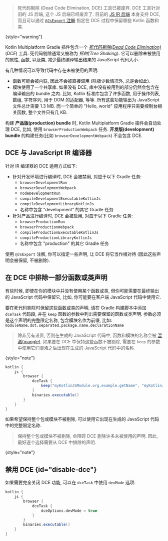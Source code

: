 [//]: # (title: JavaScript 死代码剔除工具)

> 死代码剔除 (Dead Code Elimination, DCE) 工具已被废弃. DCE 工具针对旧的 JS 后端, 这个 JS 后端已经废弃了.
> 目前的 [JS IR 后端](#dce-and-javascript-ir-compiler) 本身支持 DCE,
> 而且可以通过 [`@JsExport` 注解](https://kotlinlang.org/api/latest/jvm/stdlib/kotlin.js/-js-export/)
> 指定在 DCE 过程中保留哪些 Kotlin 函数和类.
>
{style="warning"}

Kotlin Multiplatform Gradle 插件包含一个 _[死代码剔除(Dead Code Elimination)](https://wikipedia.org/wiki/Dead_code_elimination)_ (_DCE_) 工具.
死代码剔除通常又被称为 _摇树(Tree Shaking)_.
它可以删除未被使用的属性, 函数, 以及类, 减少最终编译输出结果的 JavaScript 代码大小.

有几种情况可以导致代码中存在未被使用的声明:

* 函数可能会被内联, 因此不会被直接调用 (除极少数情况外, 总是会如此).
* 模块使用了一个共享库. 如果没有 DCE, 库中没有被用到的部分仍然会包含在编译输出的 bundle 之内.
  比如, Kotlin 标准库包含了许多函数, 用于操作列表, 数组, 字符序列, 用于 DOM 的适配器, 等等.
  所有这些功能输出为 JavaScript 文件总计需要 1.3 MB.
  而一个简单的 "Hello, world" 应用程序只需要控制台相关函数, 整个文件只有几 KB.

构建 **产品版(production) bundle** 时, Kotlin Multiplatform Gradle 插件会自动处理 DCE,
比如, 使用 `browserProductionWebpack` 任务.
**开发版(development) bundle** 的构建任务(比如 `browserDevelopmentWebpack`) 不会包含 DCE.

## DCE 与 JavaScript IR 编译器

针对 IR 编译器的 DCE 适用方式如下:

* 针对开发环境进行编译时, DCE 会被禁用, 对应于以下 Gradle 任务:
  * `browserDevelopmentRun`
  * `browserDevelopmentWebpack`
  * `nodeDevelopmentRun`
  * `compileDevelopmentExecutableKotlinJs`
  * `compileDevelopmentLibraryKotlinJs`
  * 名称中包含 "development" 的其它 Gradle 任务
* 针对产品进行编译时, DCE 会被启用, 对应于以下 Gradle 任务:
  * `browserProductionRun`
  * `browserProductionWebpack`
  * `compileProductionExecutableKotlinJs`
  * `compileProductionLibraryKotlinJs`
  *  名称中包含 "production" 的其它 Gradle 任务

使用 `@JsExport` 注解, 你可以指定一些声明, 让 DCE 将它当作根对待 (因此这些声明会被保留, 不被删除).

## 在 DCE 中排除一部分函数或类声明

有些时候, 即使在你的模块中并没有使用某个函数或类, 但你可能需要在最终输出的 JavaScript 代码中保留它,
比如, 你可能要在客户端 JavaScript 代码中使用它.

要在死代码剔除时保留这些函数或类的声明, 请在 Gradle 构建脚本中添加 `dceTask` 代码段,
并在 `keep` 函数的参数中列出需要保留的函数或类声明.
参数必须是这个声明的完整限定名称, 包含模块名作为前缀, 比如: `moduleName.dot.separated.package.name.declarationName`

> 除非另有设置, 否则在生成的 JavaScript 代码中,
> 函数和模块的名称会被 [混淆(mangle)](js-to-kotlin-interop.md#jsname-annotation).
> 如果要在 DCE 中保持这些函数不被剔除,
> 需要在 `keep` 的参数中使用它们混淆之后出现在生成的 JavaScript 代码中的名称.
>
{style="note"}

```groovy
kotlin {
    js {
        browser {
            dceTask {
                keep("myKotlinJSModule.org.example.getName", "myKotlinJSModule.org.example.User" )
            }
            binaries.executable()
        }
    }
}
```

如果希望保持整个包或模块不被剔除, 可以使用它出现在生成的 JavaScript 代码中的完整限定名称.

> 保持整个包或模块不被剔除, 会阻碍 DCE 删除许多未被使用的声明.
> 因此, 最好逐个选择需要从 DCE 中排除的声明.
>
{style="note"}

## 禁用 DCE {id="disable-dce"}

如果需要完全关闭 DCE 功能, 可以在 `dceTask` 中使用 `devMode` 选项:

```groovy
kotlin {
    js {
        browser {
            dceTask {
                dceOptions.devMode = true
            }
        }
        binaries.executable()
    }
}
```
